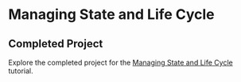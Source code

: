 # Managing State and Life Cycle
## Completed Project

Explore the completed project for the [Managing State and Life Cycle](https://developer.apple.com/tutorials/app-dev-training/managing-state-and-life-cycle) tutorial.


